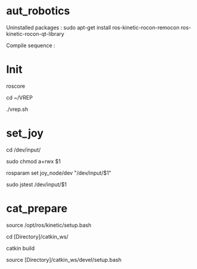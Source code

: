 # aut_robotics
Uninstalled packages : sudo apt-get install ros-kinetic-rocon-remocon ros-kinetic-rocon-qt-library

Compile sequence :

# Init

roscore

cd ~/VREP

./vrep.sh

# set_joy

cd /dev/input/

sudo chmod a+rwx $1

rosparam set joy_node/dev "/dev/input/$1"

sudo jstest /dev/input/$1

# cat_prepare

source /opt/ros/kinetic/setup.bash

cd [Directory]/catkin_ws/

catkin build

source [Directory]/catkin_ws/devel/setup.bash
